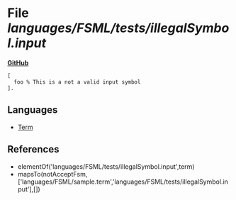 # File _languages/FSML/tests/illegalSymbol.input_
**[GitHub](https://github.com/softlang/yas/blob/master/languages/FSML/tests/illegalSymbol.input)**
```
[
  foo % This is a not a valid input symbol
].
```

## Languages
* [Term](../languages/Term.md)

## References
* elementOf('languages/FSML/tests/illegalSymbol.input',term)
* mapsTo(notAcceptFsm,['languages/FSML/sample.term','languages/FSML/tests/illegalSymbol.input'],[])
